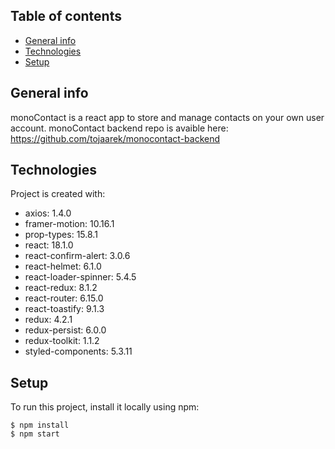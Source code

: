## Table of contents
* [General info](#general-info)
* [Technologies](#technologies)
* [Setup](#setup)

## General info
monoContact is a react app to store and manage contacts on your own user account. monoContact backend repo is avaible here: https://github.com/tojaarek/monocontact-backend
	
## Technologies
Project is created with:
* axios: 1.4.0
* framer-motion: 10.16.1
* prop-types: 15.8.1
* react: 18.1.0
* react-confirm-alert: 3.0.6
* react-helmet: 6.1.0
* react-loader-spinner: 5.4.5
* react-redux: 8.1.2
* react-router: 6.15.0
* react-toastify: 9.1.3
* redux: 4.2.1
* redux-persist: 6.0.0
* redux-toolkit: 1.1.2
* styled-components: 5.3.11

	
## Setup
To run this project, install it locally using npm:

```
$ npm install
$ npm start
```
